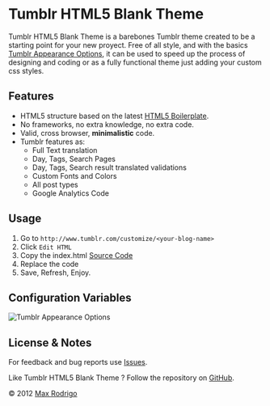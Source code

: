 # Tumblr HTML5 Blank Theme

Tumblr HTML5 Blank Theme is a barebones Tumblr theme created to be a starting point for your new proyect. Free of all style, and with the basics [Tumblr Appearance Options](http://www.tumblr.com/docs/en/custom_themes#appearance-options), it can be used to speed up the process of designing and coding or as a fully functional theme just adding your custom css styles.

## Features

* HTML5 structure based on the latest [HTML5 Boilerplate](http://html5boilerplate.com).
* No frameworks, no extra knowledge, no extra code.
* Valid, cross browser, **minimalistic** code.
* Tumblr features as:
    * Full Text translation
    * Day, Tags, Search Pages
    * Day, Tags, Search result translated validations
    * Custom Fonts and Colors
    * All post types
    * Google Analytics Code

## Usage

1. Go to ``http://www.tumblr.com/customize/<your-blog-name>``
2. Click ``Edit HTML``
3. Copy the index.html [Source Code](https://raw.github.com/wxrod/Tumblr-HTML5-Blank-Theme/master/index.html) 
4. Replace the code
5. Save, Refresh, Enjoy.

## Configuration Variables

![Tumblr Appearance Options](https://dl.dropbox.com/u/4922968/assets/ThemeAppearance.png)

## License & Notes

For feedback and bug reports use [Issues](https://github.com/wxrod/Tumblr-HTML5-Blank-Theme/issues).

Like Tumblr HTML5 Blank Theme ? Follow the repository on [GitHub](https://github.com/wxrod/Tumblr-HTML5-Blank-Theme).

&copy; 2012 [Max Rodrigo](http://wxr.me)
